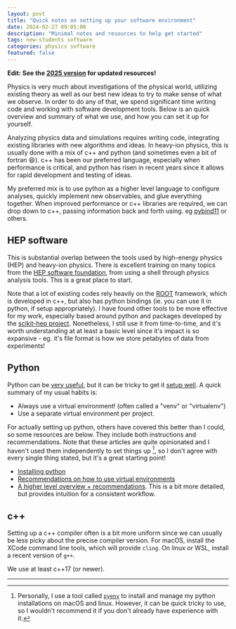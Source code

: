 ```yaml
---
layout: post
title: "Quick notes on setting up your software environment"
date: 2024-02-27 09:05:00
description: "Minimal notes and resources to help get started"
tags: new-students software
categories: physics software
featured: false
---
```


**Edit: See the [2025 version](2025-05-16-software-2025-edition.md) for updated resources!**

Physics is very much about investigations of the physical world, utilizing existing theory as well as our best new ideas to try to make sense of what we observe. In order to do any of that, we spend significant time writing code and working with software development tools. Below is an quick overview and summary of what we use, and how you can set it up for yourself.

Analyzing physics data and simulations requires writing code, integrating existing libraries with new algorithms and ideas. In heavy-ion physics, this is usually done with a mix of c++ and python (and sometimes even a bit of fortran :smile:). c++ has been our preferred language, especially when performance is critical, and python has risen in recent years since it allows for rapid development and testing of ideas.

My preferred mix is to use python as a higher level language to configure analyses, quickly implement new observables, and glue everything together. When improved performance or c++ libraries are required, we can drop down to c++, passing information back and forth using. eg [pybind11](https://github.com/pybind/pybind11) or others.

## HEP software

This is substantial overlap between the tools used by high-energy physics (HEP) and heavy-ion physics. There is excellent training on many topics from the [HEP software foundation](https://hepsoftwarefoundation.org/training/center.html), from using a shell through physics analysis tools. This is a great place to start.

Note that a lot of existing codes rely heavily on the [ROOT](https://root.cern/) framework, which is developed in c++, but also has python bindings (ie. you can use it in python, if setup appropriately). I have found other tools to be more effective for my work, especially based around python and packages developed by the [scikit-hep project](https://github.com/scikit-hep/). Nonetheless, I still use it from time-to-time, and it's worth understanding at at least a basic level since it's impact is so expansive - eg. it's file format is how we store petabytes of data from experiments!

## Python

Python can be [very useful](https://xkcd.com/353), but it can be tricky to get it [setup well](https://xkcd.com/1987). A quick summary of my usual habits is:

- Always use a virtual environment! (often called a "venv" or "virtualenv")
- Use a separate virtual environment per project.

For actually setting up python, others have covered this better than I could, so some resources are below. They include both instructions and recommendations. Note that these articles are quite opinionated and I haven't used them independently to set things up [^1], so I don't agree with every single thing stated, but it's a great starting point!

- [Installing python](https://www.bitecode.dev/p/installing-python-the-bare-minimum)
- [Recommendations on how to use virtual environments](https://www.bitecode.dev/p/back-to-basics-with-pip-and-venv)
- [A higher level overview + recommendations](https://www.bitecode.dev/p/relieving-your-python-packaging-pain). This is a bit more detailed, but provides intuition for a consistent workflow.

[^1]: Personally, I use a tool called [`pyenv`](https://github.com/pyenv/pyenv) to install and manage my python installations on macOS and linux. However, it can be quick tricky to use, so I wouldn't recommend it if you don't already have experience with it.

## c++

Setting up a c++ compiler often is a bit more uniform since we can usually be less picky about the precise compiler version. For macOS, install the XCode command line tools, which will provide `cling`. On linux or WSL, install a recent version of `g++`.

We use at least c++17 (or newer).

---
